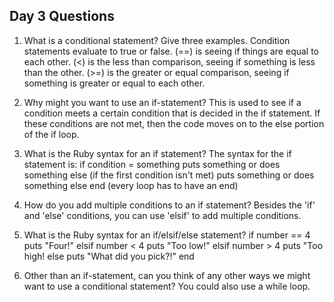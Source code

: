 ## Day 3 Questions

1. What is a conditional statement? Give three examples.
Condition statements evaluate to true or false. (==) is seeing if things are equal to each other.
(<) is the less than comparison, seeing if something is less than the other. (>=) is the greater
or equal comparison, seeing if something is greater or equal to each other.

1. Why might you want to use an if-statement?
This is used to see if a condition meets a certain condition that is decided in the if statement. If these
conditions are not met, then the code moves on to the else portion of the if loop.

1. What is the Ruby syntax for an if statement?
The syntax for the if statement is:
if condition = something
puts something or does something
else (if the first condition isn't met)
puts something or does something else
end (every loop has to have an end)

1. How do you add multiple conditions to an if statement?
Besides the 'if' and 'else' conditions, you can use 'elsif' to add multiple conditions.

1. What is the Ruby syntax for an if/elsif/else statement?
if number == 4
  puts "Four!"
elsif number < 4
  puts "Too low!"
elsif number > 4
  puts "Too high!
else
  puts "What did you pick?!"
end

1. Other than an if-statement, can you think of any other ways we might want to use a conditional statement?
You could also use a while loop.
